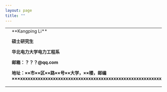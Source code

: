 ```yaml
---
layout: page
title: ""
---
```

<table border="0" style="overflow:hidden">
  <tr>
    <td width="25%">
      <img src="/zhengjianzhao.jpg" width="100%">   
    </td>
    <td width="75%">
     **Kangping Li**
      <p><b>硕士研究生</b></p>
      <p><b>华北电力大学电力工程系</b></p>
      <p><b>邮箱：？？？@qq.com</b></p>
      <p><b>地址：××市××区××路××号××大学，××楼，邮编×××xxxxxxxxxxxxxxxxxxxxxxxxxxxxxxxxxxxxxxxxxxxxxxxxxxxxxxxxxxxxxxxxxxxxxxxxxxxx</b></p>
    </td>
  </tr>
</table>
